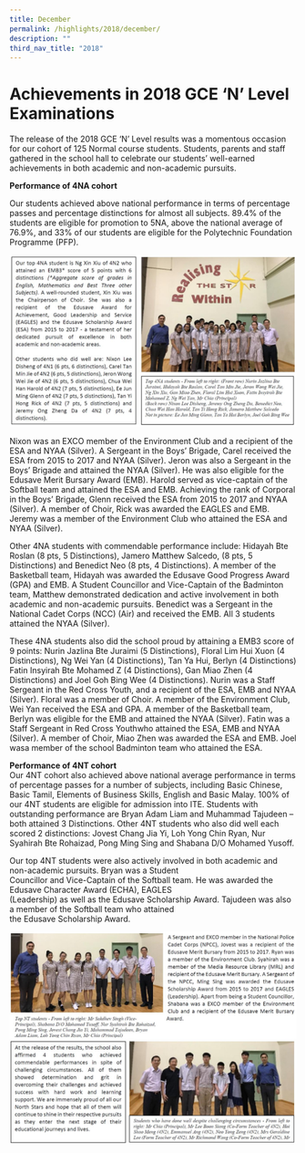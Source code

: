 ```yaml
---
title: December
permalink: /highlights/2018/december/
description: ""
third_nav_title: "2018"
---
```

# Achievements in 2018 GCE ‘N’ Level Examinations

The release of the 2018 GCE ‘N’ Level results was a momentous occasion for our cohort of 125 Normal course students. Students, parents and staff gathered in the school hall to celebrate our students’ well-earned achievements in both academic and non-academic pursuits.

**Performance of 4NA cohort**

Our students achieved above national performance in terms of percentage passes and percentage distinctions for almost all subjects. 89.4% of the students are eligible for promotion to 5NA, above the national average of 76.9%, and 33% of our students are eligible for the Polytechnic Foundation Programme (PFP).

![](/images/dec%202018.jpg)

Nixon was an EXCO member of the Environment Club and a recipient of the ESA and NYAA (Silver). A Sergeant in the Boys’ Brigade, Carel received the ESA from 2015 to 2017 and NYAA (Silver). Jeron was also a Sergeant in the Boys’ Brigade and attained the NYAA (Silver). He was also eligible for the Edusave Merit Bursary Award (EMB). Harold served as vice-captain of the Softball team and attained the ESA and EMB. Achieving the rank of Corporal in the Boys’ Brigade, Glenn received the ESA from 2015 to 2017 and NYAA (Silver). A member of Choir, Rick was awarded the EAGLES and EMB. Jeremy was a member of the Environment Club who attained the ESA and NYAA (Silver).

Other 4NA students with commendable performance include: Hidayah Bte Roslan (8 pts, 5 Distinctions), Jamero Matthew Salcedo, (8 pts, 5 Distinctions) and Benedict Neo (8 pts, 4 Distinctions). A member of the Basketball team, Hidayah was awarded the Edusave Good Progress Award (GPA) and EMB. A Student Councillor and Vice-Captain of the Badminton team, Matthew demonstrated dedication and active involvement in both academic and non-academic pursuits. Benedict was a Sergeant in the National Cadet Corps (NCC) (Air) and received the EMB. All 3 students attained the NYAA (Silver).

These 4NA students also did the school proud by attaining a EMB3 score of 9 points: Nurin Jazlina Bte Juraimi (5 Distinctions), Floral Lim Hui Xuon (4 Distinctions), Ng Wei Yan (4 Distinctions), Tan Ya Hui, Berlyn (4 Distinctions) Fatin Insyirah Bte Mohamed Z (4 Distinctions), Gan Miao Zhen (4 Distinctions) and Joel Goh Bing Wee (4 Distinctions). Nurin was a Staff Sergeant in the Red Cross Youth, and a recipient of the ESA, EMB and NYAA (Silver). Floral was a member of Choir. A member of the Environment Club, Wei Yan received the ESA and GPA. A member of the Basketball team, Berlyn was eligible for the EMB and attained the NYAA (Silver). Fatin was a Staff Sergeant in Red Cross Youthwho attained the ESA, EMB and NYAA (Silver). A member of Choir, Miao Zhen was awarded the ESA and EMB. Joel wasa member of the school Badminton team who attained the ESA.

**Performance of 4NT cohort**<br>
Our 4NT cohort also achieved above national average performance in terms of percentage passes for a number of subjects, including Basic Chinese, Basic Tamil, Elements of Business Skills, English and Basic Malay. 100% of our 4NT students are eligible for admission into ITE. Students with outstanding performance are Bryan Adam Liam and Muhammad Tajudeen – both attained 3 Distinctions. Other 4NT students who also did well each scored 2 distinctions: Jovest Chang Jia Yi, Loh Yong Chin Ryan, Nur Syahirah Bte Rohaizad, Pong Ming Sing and Shabana D/O Mohamed Yusoff.

Our top 4NT students were also actively involved in both academic and non-academic pursuits. Bryan was a Student  
Councillor and Vice-Captain of the Softball team. He was awarded the Edusave Character Award (ECHA), EAGLES  
(Leadership) as well as the Edusave Scholarship Award. Tajudeen was also a member of the Softball team who attained  
the Edusave Scholarship Award.

![](/images/dec%202019%202.jpg)
![](/images/dec%202019%203.jpg)